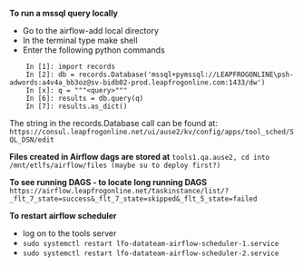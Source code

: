 ---
---

**To run a mssql query locally**

- Go to the airflow-add local directory
- In the terminal type make shell
- Enter the following python commands

```
    In [1]: import records
    In [2]: db = records.Database('mssql+pymssql://LEAPFROGONLINE\psh-adwords:a4v4a_bb3oz@sv-bidb02-prod.leapfrogonline.com:1433/dw')
    In [x]: q = """<query>"""
    In [6]: results = db.query(q)
    In [7]: results.as_dict()
```      
The string in the records.Database call can be found at: `https://consul.leapfrogonline.net/ui/ause2/kv/config/apps/tool_sched/SQL_DSN/edit`

**Files created in Airflow dags are stored at**
`tools1.qa.ause2, cd into /mnt/etlfs/airflow/files (maybe su to deploy first?)`

**To see running DAGS - to locate long running DAGS**
`https://airflow.leapfrogonline.net/taskinstance/list/?_flt_7_state=success&_flt_7_state=skipped&_flt_5_state=failed`

**To restart airflow scheduler**

- log on to the tools server
- `sudo systemctl restart lfo-datateam-airflow-scheduler-1.service`
- `sudo systemctl restart lfo-datateam-airflow-scheduler-2.service`




